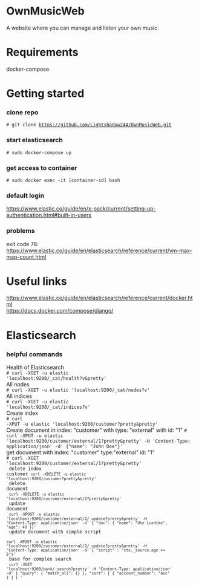 # OwnMusicWeb
A website where you can manage and listen your own music.

# Requirements
docker-compose

# Getting started
### clone repo
<code># git clone https://github.com/Lightshadow244/OwnMusicWeb.git</code>
### start elasticsearch<br>
<code># sudo docker-compose up<br></code>
### get access to container
<code># sudo docker exec -it [container-id] bash</code>
### default login
https://www.elastic.co/guide/en/x-pack/current/setting-up-authentication.html#built-in-users
### problems
exit code 78: https://www.elastic.co/guide/en/elasticsearch/reference/current/vm-max-map-count.html
# Useful links
https://www.elastic.co/guide/en/elasticsearch/reference/current/docker.html<br>
https://docs.docker.com/compose/django/


# Elasticsearch
### helpful commands
Health of Elasticsearch<br>
<code># curl -XGET -u elastic 'localhost:9200/_cat/health?v&pretty'</code><br>
All nodes<br>
<code># curl -XGET -u elastic 'localhost:9200/_cat/nodes?v'</code><br>
All indices<br>
<code># curl -XGET -u elastic 'localhost:9200/_cat/indices?v'</code><br>
Create index<br>
<code># curl -XPUT -u elastic 'localhost:9200/customer?pretty&pretty'</code><br>
Create document in index: "customer" with type: "external" with id: "1"
<code># curl -XPUT -u elastic 'localhost:9200/customer/external/1?pretty&pretty' -H 'Content-Type: application/json' -d' {"name": "John Doe"}'</code><br>
get document with index: "customer" type:"external" id: "1"<br>
<code># curl -XGET 'localhost:9200/customer/external/1?pretty&pretty'<br>
delete index customer
<code>curl -XDELETE -u elastic 'localhost:9200/customer?pretty&pretty'</code><br>
delete document<br>
<code>curl -XDELETE -u elastic 'localhost:9200/customer/external/2?pretty&pretty'</code><br>
update document<br>
<code>curl -XPOST -u elastic 'localhost:9200/customer/external/2/_update?pretty&pretty' -H 'Content-Type: application/json' -d' { "doc": { "name": "Ute Luedtke", "age": 49 }}'</code><br>
update document with simple script<br>
<code>curl -XPOST -u elastic 'localhost:9200/customer/external/2/_update?pretty&pretty' -H 'Content-Type: application/json' -d' { "script" : "ctx._source.age += 5"}'</code><br>
base for complex search<br>
<code>curl -XGET 'localhost:9200/bank/_search?pretty' -H 'Content-Type: application/json' -d'
{
  "query": { "match_all": {} },
  "sort": [
    { "account_number": "asc" }
  ]
}
'
</code>
